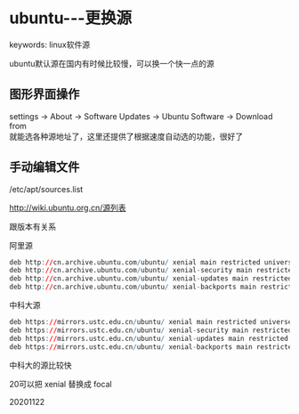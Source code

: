 # ubuntu---更换源

keywords: linux软件源  

ubuntu默认源在国内有时候比较慢，可以换一个快一点的源  

## 图形界面操作
settings -> About -> Software Updates -> Ubuntu Software -> Download from  
就能选各种源地址了，这里还提供了根据速度自动选的功能，很好了  

## 手动编辑文件
/etc/apt/sources.list  

http://wiki.ubuntu.org.cn/源列表  

跟版本有关系  

阿里源  
```r
deb http://cn.archive.ubuntu.com/ubuntu/ xenial main restricted universe multiverse
deb http://cn.archive.ubuntu.com/ubuntu/ xenial-security main restricted universe multiverse
deb http://cn.archive.ubuntu.com/ubuntu/ xenial-updates main restricted universe multiverse
deb http://cn.archive.ubuntu.com/ubuntu/ xenial-backports main restricted universe multiverse
```

中科大源  
```r
deb https://mirrors.ustc.edu.cn/ubuntu/ xenial main restricted universe multiverse
deb https://mirrors.ustc.edu.cn/ubuntu/ xenial-security main restricted universe multiverse
deb https://mirrors.ustc.edu.cn/ubuntu/ xenial-updates main restricted universe multiverse
deb https://mirrors.ustc.edu.cn/ubuntu/ xenial-backports main restricted universe multiverse
```


中科大的源比较快  

20可以把 xenial 替换成 focal  


20201122  
